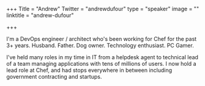 +++
Title = "Andrew"
Twitter = "andrewdufour"
type = "speaker"
image = ""
linktitle = "andrew-dufour"

+++

I'm a DevOps engineer / architect who's been working for Chef for the past 3+ years. Husband. Father. Dog owner. Technology enthusiast. PC Gamer.

I've held many roles in my time in IT from a helpdesk agent to technical lead of a team managing applications with tens of millions of users. I now hold a lead role at Chef, and had stops everywhere in between including government contracting and startups.